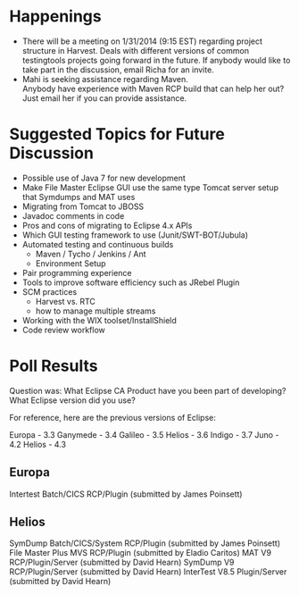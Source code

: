 Happenings
==========
- There will be a meeting on 1/31/2014 (9:15 EST) regarding project structure
  in Harvest.  Deals with different versions of common testingtools projects
  going forward in the future.  If anybody would like to take part in the 
  discussion,  email Richa for an invite.
- Mahi is seeking assistance regarding Maven.  
  Anybody have experience with Maven RCP build that can help her out?
  Just email her if you can provide assistance.

Suggested Topics for Future Discussion
===============================
- Possible use of Java 7 for new development
- Make File Master Eclipse GUI use the same type Tomcat server setup that 
  Symdumps and MAT uses
- Migrating from Tomcat to JBOSS
- Javadoc comments in code
- Pros and cons of migrating to Eclipse 4.x APIs
- Which GUI testing framework to use (Junit/SWT-BOT/Jubula)
- Automated testing and continuous builds
    * Maven / Tycho / Jenkins / Ant
    * Environment Setup
- Pair programming experience
- Tools to improve software efficiency such as JRebel Plugin
- SCM practices 
    - Harvest vs. RTC
    - how to manage multiple streams
- Working with the WIX toolset/InstallShield
- Code review workflow

Poll Results
============

Question was:
What Eclipse CA Product have you been part of developing? 
What Eclipse version did you use?

For reference, here are the previous versions of Eclipse:

Europa - 3.3
Ganymede - 3.4
Galileo - 3.5
Helios - 3.6
Indigo - 3.7
Juno - 4.2
Helios - 4.3

Europa
------
Intertest Batch/CICS RCP/Plugin (submitted by James Poinsett)

Helios
------
SymDump Batch/CICS/System RCP/Plugin (submitted by James Poinsett)
File Master Plus MVS RCP/Plugin (submitted by Eladio Caritos)
MAT V9 RCP/Plugin/Server (submitted by David Hearn)
SymDump V9 RCP/Plugin/Server (submitted by David Hearn)
InterTest V8.5 Plugin/Server (submitted by David Hearn)